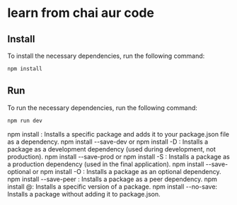 # learn from chai aur code

## Install

To install the necessary dependencies, run the following command:

```sh
npm install
```

## Run 

To run the necessary dependencies, run the following command:

```sh
npm run dev
```

npm install <package-name>: Installs a specific package and adds it to your package.json file as a dependency. 
npm install --save-dev <package-name> or npm install -D <package-name>: Installs a package as a development dependency (used during development, not production). 
npm install --save-prod <package-name> or npm install -S <package-name>: Installs a package as a production dependency (used in the final application). 
npm install --save-optional <package-name> or npm install -O <package-name>: Installs a package as an optional dependency. 
npm install --save-peer <package-name>: Installs a package as a peer dependency. 
npm install <package-name>@<version>: Installs a specific version of a package. 
npm install --no-save: Installs a package without adding it to package.json. 